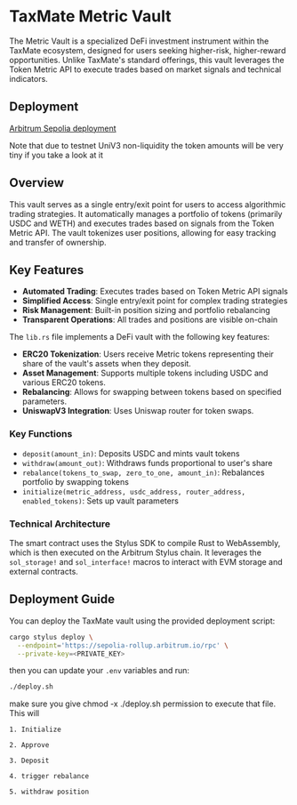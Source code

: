 
# TaxMate Metric Vault

The Metric Vault is a specialized DeFi investment instrument within the TaxMate ecosystem, designed for users seeking higher-risk, higher-reward opportunities. Unlike TaxMate's standard offerings, this vault leverages the Token Metric API to execute trades based on market signals and technical indicators.

## Deployment
[Arbitrum Sepolia deployment ](https://sepolia.arbiscan.io/address/0x344f40ca5ccd13642af7eea8abe7566d1ae5ca4f)

Note that due to testnet UniV3 non-liquidity the token amounts will be very tiny if you take a look at it 


## Overview

This vault serves as a single entry/exit point for users to access algorithmic trading strategies. It automatically manages a portfolio of tokens (primarily USDC and WETH) and executes trades based on signals from the Token Metric API. The vault tokenizes user positions, allowing for easy tracking and transfer of ownership.

## Key Features

- **Automated Trading**: Executes trades based on Token Metric API signals
- **Simplified Access**: Single entry/exit point for complex trading strategies
- **Risk Management**: Built-in position sizing and portfolio rebalancing
- **Transparent Operations**: All trades and positions are visible on-chain



The `lib.rs` file implements a DeFi vault with the following key features:

- **ERC20 Tokenization**: Users receive Metric tokens representing their share of the vault's assets when they deposit.
- **Asset Management**: Supports multiple tokens including USDC and various ERC20 tokens.
- **Rebalancing**: Allows for swapping between tokens based on specified parameters.
- **UniswapV3 Integration**: Uses Uniswap router for token swaps.

### Key Functions

- `deposit(amount_in)`: Deposits USDC and mints vault tokens
- `withdraw(amount_out)`: Withdraws funds proportional to user's share
- `rebalance(tokens_to_swap, zero_to_one, amount_in)`: Rebalances portfolio by swapping tokens
- `initialize(metric_address, usdc_address, router_address, enabled_tokens)`: Sets up vault parameters

### Technical Architecture

The smart contract uses the Stylus SDK to compile Rust to WebAssembly, which is then executed on the Arbitrum Stylus chain. It leverages the `sol_storage!` and `sol_interface!` macros to interact with EVM storage and external contracts.

## Deployment Guide

You can deploy the TaxMate vault using the provided deployment script:

```bash
cargo stylus deploy \
  --endpoint='https://sepolia-rollup.arbitrum.io/rpc' \
  --private-key=<PRIVATE_KEY>
```

then you can update your ```.env``` variables and run:

```bash
./deploy.sh
```

make sure you give chmod -x ./deploy.sh permission to execute that file. 
This will

    1. Initialize

    2. Approve 

    3. Deposit

    4. trigger rebalance

    5. withdraw position
